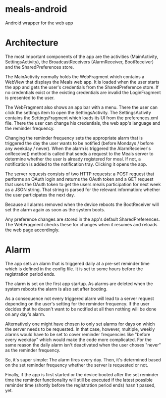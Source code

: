 # meals-android
Android wrapper for the web app

# Architecture

The most important components of the app are the activities (MainActivity, SettingsActivity), the BroadcastReceivers (AlarmReceiver, BootReceiver) and the SharedPreferences store.

The MainActivity normally holds the WebFragment which contains a WebView that displays the Meals web app. It is loaded when the user starts the app and gets the user's credentials from the SharedPreference store. If no credentials exist or the existing credentials are invalid the LoginFragment is presented to the user.

The WebFragment also shows an app bar with a menu. There the user can click the settings item to open the SettingsActivity. The SettingsActivity contains the SettingsFragment which loads its UI from the preferences.xml file. There the user can change his credentials, the web app's language and the reminder frequency.

Changing the reminder frequency sets the appropriate alarm that is triggered the day the user wants to be notified (before Mondays / before any weekday / never). When the alarm is triggered the AlarmReceiver's onReceive() method is called that sends a request to the Meals server to determine whether the user is already registered for meal. If not, a notification is added to the notification tray. Clicking it opens the app.

The server requests consists of two HTTP requests: a POST request that performs an OAuth login and returns the OAuth token and a GET request that uses the OAuth token to get the users meals participation for next week as a JSON string. That string is parsed for the relevant information: whether the user participates the next day.

Because all alarms removed when the device reboots the BootReceiver will set the alarm again as soon as the system boots.

Any preference changes are stored in the app's default SharedPreferences. The WebFragment checks these for changes when it resumes and reloads the web page accordingly.

# Alarm

The app sets an alarm that is triggered daily at a pre-set reminder time which is defined in the config file. It is set to some hours before the registration period ends.

The alarm is set on the first app startup. As alarms are deleted when the system reboots the alarm is also set after booting.

As a consequence not every triggered alarm will lead to a server request depending on the user's setting for the reminder frequency. If the user decides that he doesn't want to be notified at all then nothing will be done on any day's alarm.

Alternatively one might have chosen to only set alarms for days on which the server needs to be requested. In that case, however, multiple, weekly alarms would have to be set to cover reminder frequencies like "before every weekday" which would make the code more complicated. For the same reason the daily alarm isn't deactivated when the user choses "never" as the reminder frequency.

So, it's super simple: The alarm fires every day. Then, it's determined based on the set reminder frequency whether the server is requested or not.

Finally, if the app is first started or the device booted after the set reminder time the reminder functionality will still be executed if the latest possible reminder time (shortly before the registration period ends) hasn't passed, yet.
